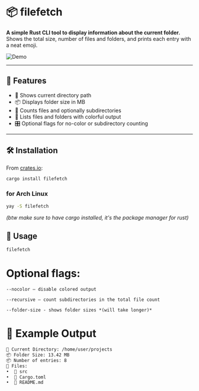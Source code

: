 # 📦 filefetch

**A simple Rust CLI tool to display information about the current folder.**  
Shows the total size, number of files and folders, and prints each entry with a neat emoji.

![Demo](https://raw.githubusercontent.com/yourusername/filefetch/main/assets/demo.gif) <!-- optional -->

---

## 🚀 Features

- 📁 Shows current directory path
- 📦 Displays folder size in MB
- 🔢 Counts files and optionally subdirectories
- 📄 Lists files and folders with colorful output
- 🎛️ Optional flags for no-color or subdirectory counting

---

## 🛠️ Installation

From [crates.io](https://crates.io/crates/filefetch):

```bash
cargo install filefetch
```

### for Arch Linux

```bash
yay -S filefetch
```

*(btw make sure to have cargo installed, it's the package manager for rust)*


## 🧪 Usage
```bash
filefetch
```

# Optional flags:

    --nocolor – disable colored output

    --recursive – count subdirectories in the total file count

    --folder-size - shows folder sizes *(will take longer)*


# 📂 Example Output


```bash
📁 Current Directory: /home/user/projects
📦 Folder Size: 13.42 MB
📦 Number of entries: 8
📄 Files:
•  📁 src
•  📄 Cargo.toml
•  📄 README.md

```
